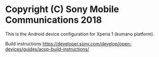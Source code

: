 Copyright (C) Sony Mobile Communications 2018
=============================================

This is the Android device configuration for Xperia 1 (kumano platform).

Build instructions
https://developer.sony.com/develop/open-devices/guides/aosp-build-instructions/
